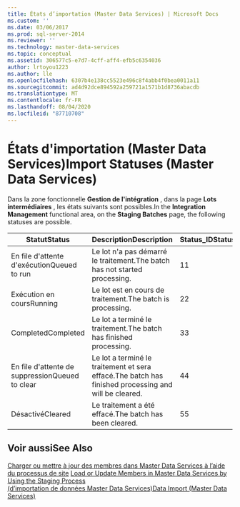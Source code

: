 ```yaml
---
title: États d’importation (Master Data Services) | Microsoft Docs
ms.custom: ''
ms.date: 03/06/2017
ms.prod: sql-server-2014
ms.reviewer: ''
ms.technology: master-data-services
ms.topic: conceptual
ms.assetid: 306577c5-e7d7-4cff-aff4-efb5c6354036
author: lrtoyou1223
ms.author: lle
ms.openlocfilehash: 6307b4e138cc5523e496c8f4abb4f0bea0011a11
ms.sourcegitcommit: ad4d92dce894592a259721a1571b1d8736abacdb
ms.translationtype: MT
ms.contentlocale: fr-FR
ms.lasthandoff: 08/04/2020
ms.locfileid: "87710708"
---
```

# <a name="import-statuses-master-data-services"></a><span data-ttu-id="ff389-102">États d'importation (Master Data Services)</span><span class="sxs-lookup"><span data-stu-id="ff389-102">Import Statuses (Master Data Services)</span></span>
  <span data-ttu-id="ff389-103">Dans la zone fonctionnelle **Gestion de l'intégration** , dans la page **Lots intermédiaires** , les états suivants sont possibles.</span><span class="sxs-lookup"><span data-stu-id="ff389-103">In the **Integration Management** functional area, on the **Staging Batches** page, the following statuses are possible.</span></span>  
  
|<span data-ttu-id="ff389-104">Statut</span><span class="sxs-lookup"><span data-stu-id="ff389-104">Status</span></span>|<span data-ttu-id="ff389-105">Description</span><span class="sxs-lookup"><span data-stu-id="ff389-105">Description</span></span>|<span data-ttu-id="ff389-106">Status_ID</span><span class="sxs-lookup"><span data-stu-id="ff389-106">Status_ID</span></span>|  
|------------|-----------------|----------------|  
|<span data-ttu-id="ff389-107">En file d'attente d'exécution</span><span class="sxs-lookup"><span data-stu-id="ff389-107">Queued to run</span></span>|<span data-ttu-id="ff389-108">Le lot n'a pas démarré le traitement.</span><span class="sxs-lookup"><span data-stu-id="ff389-108">The batch has not started processing.</span></span>|<span data-ttu-id="ff389-109">1</span><span class="sxs-lookup"><span data-stu-id="ff389-109">1</span></span>|  
|<span data-ttu-id="ff389-110">Exécution en cours</span><span class="sxs-lookup"><span data-stu-id="ff389-110">Running</span></span>|<span data-ttu-id="ff389-111">Le lot est en cours de traitement.</span><span class="sxs-lookup"><span data-stu-id="ff389-111">The batch is processing.</span></span>|<span data-ttu-id="ff389-112">2</span><span class="sxs-lookup"><span data-stu-id="ff389-112">2</span></span>|  
|<span data-ttu-id="ff389-113">Completed</span><span class="sxs-lookup"><span data-stu-id="ff389-113">Completed</span></span>|<span data-ttu-id="ff389-114">Le lot a terminé le traitement.</span><span class="sxs-lookup"><span data-stu-id="ff389-114">The batch has finished processing.</span></span>|<span data-ttu-id="ff389-115">3</span><span class="sxs-lookup"><span data-stu-id="ff389-115">3</span></span>|  
|<span data-ttu-id="ff389-116">En file d'attente de suppression</span><span class="sxs-lookup"><span data-stu-id="ff389-116">Queued to clear</span></span>|<span data-ttu-id="ff389-117">Le lot a terminé le traitement et sera effacé.</span><span class="sxs-lookup"><span data-stu-id="ff389-117">The batch has finished processing and will be cleared.</span></span>|<span data-ttu-id="ff389-118">4</span><span class="sxs-lookup"><span data-stu-id="ff389-118">4</span></span>|  
|<span data-ttu-id="ff389-119">Désactivé</span><span class="sxs-lookup"><span data-stu-id="ff389-119">Cleared</span></span>|<span data-ttu-id="ff389-120">Le traitement a été effacé.</span><span class="sxs-lookup"><span data-stu-id="ff389-120">The batch has been cleared.</span></span>|<span data-ttu-id="ff389-121">5</span><span class="sxs-lookup"><span data-stu-id="ff389-121">5</span></span>|  
  
## <a name="see-also"></a><span data-ttu-id="ff389-122">Voir aussi</span><span class="sxs-lookup"><span data-stu-id="ff389-122">See Also</span></span>  
 <span data-ttu-id="ff389-123">[Charger ou mettre à jour des membres dans Master Data Services à l’aide du processus de site](add-update-and-delete-data-master-data-services.md) </span><span class="sxs-lookup"><span data-stu-id="ff389-123">[Load or Update Members in Master Data Services by Using the Staging Process](add-update-and-delete-data-master-data-services.md) </span></span>  
 [<span data-ttu-id="ff389-124">&#40;d’importation de données Master Data Services&#41;</span><span class="sxs-lookup"><span data-stu-id="ff389-124">Data Import &#40;Master Data Services&#41;</span></span>](overview-importing-data-from-tables-master-data-services.md)  
  
  
